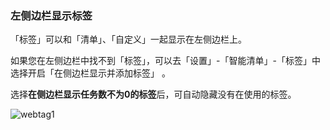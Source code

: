 ### 左侧边栏显示标签

「标签」可以和「清单」、「自定义」一起显示在左侧边栏上。

如果您在左侧边栏中找不到「标签」，可以去「设置」-「智能清单」-「标签」中选择开启「在侧边栏显示并添加标签」 。

选择**在侧边栏显示任务数不为0的标签**后，可自动隐藏没有在使用的标签。

![webtag1](../images/web/showtag.png) 
